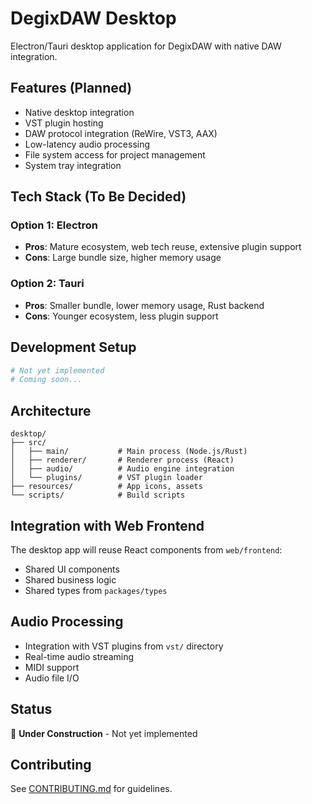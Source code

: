 # DegixDAW Desktop

Electron/Tauri desktop application for DegixDAW with native DAW integration.

## Features (Planned)

- Native desktop integration
- VST plugin hosting
- DAW protocol integration (ReWire, VST3, AAX)
- Low-latency audio processing
- File system access for project management
- System tray integration

## Tech Stack (To Be Decided)

### Option 1: Electron
- **Pros**: Mature ecosystem, web tech reuse, extensive plugin support
- **Cons**: Large bundle size, higher memory usage

### Option 2: Tauri
- **Pros**: Smaller bundle, lower memory usage, Rust backend
- **Cons**: Younger ecosystem, less plugin support

## Development Setup

```bash
# Not yet implemented
# Coming soon...
```

## Architecture

```
desktop/
├── src/
│   ├── main/           # Main process (Node.js/Rust)
│   ├── renderer/       # Renderer process (React)
│   ├── audio/          # Audio engine integration
│   └── plugins/        # VST plugin loader
├── resources/          # App icons, assets
└── scripts/            # Build scripts
```

## Integration with Web Frontend

The desktop app will reuse React components from `web/frontend`:
- Shared UI components
- Shared business logic
- Shared types from `packages/types`

## Audio Processing

- Integration with VST plugins from `vst/` directory
- Real-time audio streaming
- MIDI support
- Audio file I/O

## Status

🚧 **Under Construction** - Not yet implemented

## Contributing

See [CONTRIBUTING.md](../CONTRIBUTING.md) for guidelines.
